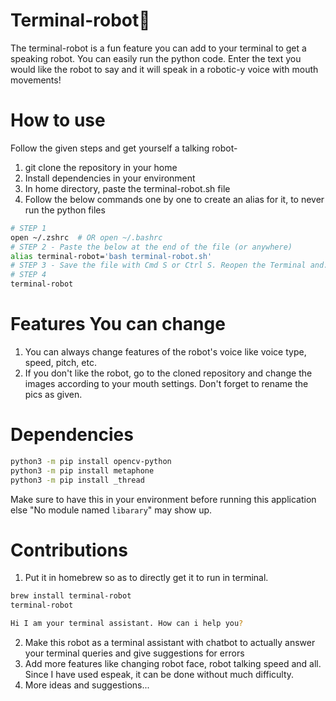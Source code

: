# Terminal-robot🤖
The terminal-robot is a fun feature you can add to your terminal to get a speaking robot.
You can easily run the python code. Enter the text you would like the robot to say and it will speak in a robotic-y voice with mouth movements!

# How to use
Follow the given steps and get yourself a talking robot-
1. git clone the repository in your home
2. Install dependencies in your environment
3. In home directory, paste the terminal-robot.sh file
4. Follow the below commands one by one to create an alias for it, to never run the python files
```bash
# STEP 1
open ~/.zshrc  # OR open ~/.bashrc
# STEP 2 - Paste the below at the end of the file (or anywhere)
alias terminal-robot='bash terminal-robot.sh'
# STEP 3 - Save the file with Cmd S or Ctrl S. Reopen the Terminal and...
# STEP 4
terminal-robot 
```

# Features You can change
1. You can always change features of the robot's voice like voice type, speed, pitch, etc.
2. If you don't like the robot, go to the cloned repository and change the images according to your mouth settings. Don't forget to rename the pics as given.
   
# Dependencies
```bash
python3 -m pip install opencv-python
python3 -m pip install metaphone
python3 -m pip install _thread
```
Make sure to have this in your environment before running this application else "No module named `libarary`" may show up.

# Contributions
1. Put it in homebrew so as to directly get it to run in terminal.
```bash
brew install terminal-robot
terminal-robot
```
```bash
Hi I am your terminal assistant. How can i help you?
```
2. Make this robot as a terminal assistant with chatbot to actually answer your terminal queries and give suggestions for errors
3. Add more features like changing robot face, robot talking speed and all. Since I have used espeak, it can be done without much difficulty.
4. More ideas and suggestions...
